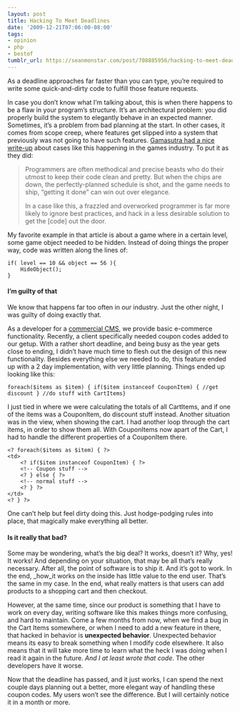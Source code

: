 ```yaml
---
layout: post
title: Hacking To Meet Deadlines
date: '2009-12-21T07:06:00-08:00'
tags:
- opinion
- php
- bestof
tumblr_url: https://seanmonstar.com/post/708885956/hacking-to-meet-deadlines
---
```

As a deadline approaches far faster than you can type, you’re required to write some quick-and-dirty code to fulfill those feature requests.

In case you don’t know what I’m talking about, this is when there happens to be a flaw in your program’s structure. It’s an architectural problem: you did properly build the system to elegantly behave in an expected manner. Sometimes, it’s a problem from bad planning at the start. In other cases, it comes from scope creep, where features get slipped into a system that previously was not going to have such features. [Gamasutra had a nice write-up](http://www.gamasutra.com/view/feature/4111/dirty_coding_tricks.php) about cases like this happening in the games industry. To put it as they did:

> Programmers are often methodical and precise beasts who do their utmost to keep their code clean and pretty. But when the chips are down, the perfectly-planned schedule is shot, and the game needs to ship, “getting it done” can win out over elegance.
> 
> In a case like this, a frazzled and overworked programmer is far more likely to ignore best practices, and hack in a less desirable solution to get the [code] out the door.

My favorite example in that article is about a game where in a certain level, some game object needed to be hidden. Instead of doing things the proper way, code was written along the lines of:

    if( level == 10 && object == 56 ){    
    	HideObject();
    }

#### I’m guilty of that

We know that happens far too often in our industry. Just the other night, I was guilty of doing exactly that.

As a developer for a [commercial CMS](http://www.blazonco.com), we provide basic e-commerce functionality. Recently, a client specifically needed coupon codes added to our getup. With a rather short deadline, and being busy as the year gets close to ending, I didn’t have much time to flesh out the design of this new functionality. Besides everything else we needed to do, this feature ended up with a 2 day implementation, with very little planning. Things ended up looking like this:

    foreach($items as $item) { if($item instanceof CouponItem) { //get discount } //do stuff with CartItems}

I just tied in where we were calculating the totals of all CartItems, and if one of the items was a CouponItem, do discount stuff instead. Another situation was in the view, when showing the cart. I had another loop through the cart items, in order to show them all. With CouponItems now apart of the Cart, I had to handle the different properties of a CouponItem there.

    <? foreach($items as $item) { ?>
    <td>
    	<? if($item instanceof CouponItem) { ?>
    	<!-- Coupon stuff -->
    	<? } else { ?>
    	<!-- normal stuff -->
    	<? } ?>
    </td>
    <? } ?>

One can’t help but feel dirty doing this. Just hodge-podging rules into place, that magically make everything all better.

#### Is it really that bad?

Some may be wondering, what’s the big deal? It works, doesn’t it? Why, yes! It works! And depending on your situation, that may be all that’s really necessary. After all, the point of software is to ship it. And it’s got to work. In the end, _how_it works on the inside has little value to the end user. That’s the same in my case. In the end, what really matters is that users can add products to a shopping cart and then checkout.

However, at the same time, since our product is something that I have to work on every day, writing software like this makes things more confusing, and hard to maintain. Come a few months from now, when we find a bug in the Cart Items somewhere, or when I need to add a new feature in there, that hacked in behavior is **unexpected behavior**. Unexpected behavior means its easy to break something when I modify code elsewhere. It also means that it will take more time to learn what the heck I was doing when I read it again in the future. _And I at least wrote that code_. The other developers have it worse.

Now that the deadline has passed, and it just works, I can spend the next couple days planning out a better, more elegant way of handling these coupon codes. My users won’t see the difference. But I will certainly notice it in a month or more.


